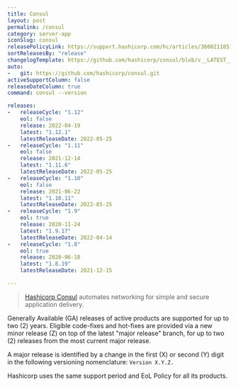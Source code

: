 ```yaml
---
title: Consul
layout: post
permalink: /consul
category: server-app
iconSlug: consul
releasePolicyLink: https://support.hashicorp.com/hc/articles/360021185113
sortReleasesBy: "release"
changelogTemplate: https://github.com/hashicorp/consul/blob/v__LATEST__/CHANGELOG.md
auto:
-   git: https://github.com/hashicorp/consul.git
activeSupportColumn: false
releaseDateColumn: true
command: consul --version

releases:
-   releaseCycle: "1.12"
    eol: false
    release: 2022-04-19
    latest: "1.12.1"
    latestReleaseDate: 2022-05-25
-   releaseCycle: "1.11"
    eol: false
    release: 2021-12-14
    latest: "1.11.6"
    latestReleaseDate: 2022-05-25
-   releaseCycle: "1.10"
    eol: false
    release: 2021-06-22
    latest: "1.10.11"
    latestReleaseDate: 2022-05-25
-   releaseCycle: "1.9"
    eol: true
    release: 2020-11-24
    latest: "1.9.17"
    latestReleaseDate: 2022-04-14
-   releaseCycle: "1.8"
    eol: true
    release: 2020-06-18
    latest: "1.8.19"
    latestReleaseDate: 2021-12-15

---
```


> [Hashicorp Consul](https://www.consul.io/) automates networking for simple and secure application delivery.

Generally Available (GA) releases of active products are supported for up to two (2) years. Eligible code-fixes and hot-fixes are provided via a new minor release (Z) on top of the latest "major release" branch, for up to two (2) releases from the most current major release. 

A major release is identified by a change in the first (X) or second (Y) digit in the following versioning nomenclature: `Version X.Y.Z.`

Hashicorp uses the same support period and EoL Policy for all its products.
